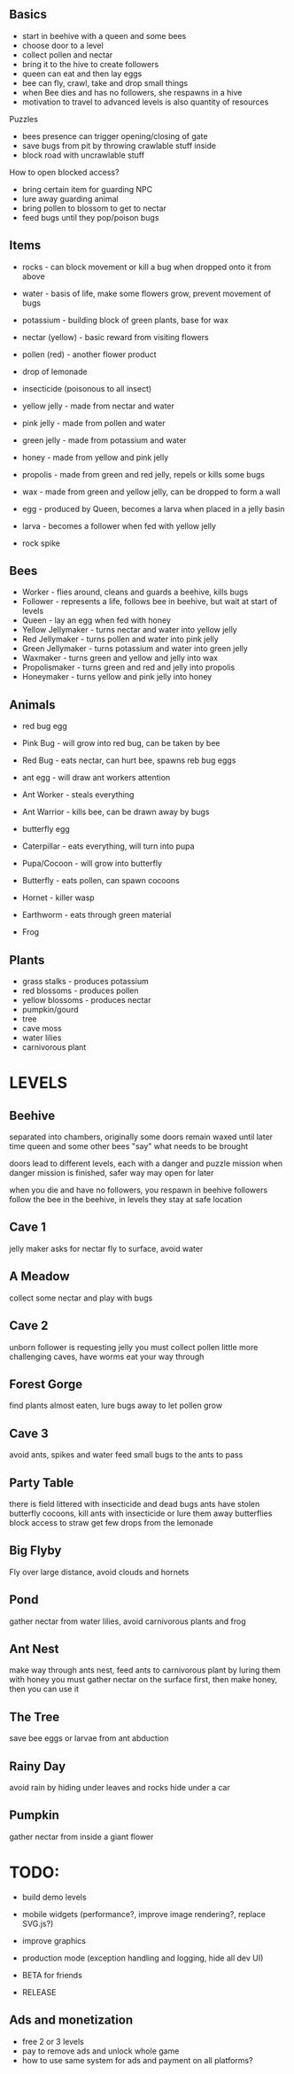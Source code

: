 Basics
------

- start in beehive with a queen and some bees
- choose door to a level
- collect pollen and nectar
- bring it to the hive to create followers
- queen can eat and then lay eggs
- bee can fly, crawl, take and drop small things
- when Bee dies and has no followers, she respawns in a hive
- motivation to travel to advanced levels is also quantity of resources


Puzzles

- bees presence can trigger opening/closing of gate
- save bugs from pit by throwing crawlable stuff inside
- block road with uncrawlable stuff

How to open blocked access?

- bring certain item for guarding NPC
- lure away guarding animal
- bring pollen to blossom to get to nectar
- feed bugs until they pop/poison bugs


Items
-----

- rocks - can block movement or kill a bug when dropped onto it from above
- water - basis of life, make some flowers grow, prevent movement of bugs
- potassium - building block of green plants, base for wax
- nectar (yellow) - basic reward from visiting flowers
- pollen (red) - another flower product
- drop of lemonade
- insecticide (poisonous to all insect)

- yellow jelly - made from nectar and water
- pink jelly - made from pollen and water
- green jelly - made from potassium and water
- honey - made from yellow and pink jelly
- propolis - made from green and red jelly, repels or kills some bugs
- wax - made from green and yellow jelly, can be dropped to form a wall
- egg - produced by Queen, becomes a larva when placed in a jelly basin
- larva - becomes a follower when fed with yellow jelly

- rock spike


Bees
----

- Worker - flies around, cleans and guards a beehive, kills bugs
- Follower - represents a life, follows bee in beehive, but wait at start of levels
- Queen - lay an egg when fed with honey
- Yellow Jellymaker - turns nectar and water into yellow jelly
- Red Jellymaker - turns pollen and water into pink jelly
- Green Jellymaker - turns potassium and water into green jelly
- Waxmaker - turns green and yellow and jelly into wax
- Propolismaker - turns green and red and jelly into propolis
- Honeymaker - turns yellow and pink jelly into honey

Animals
-------

- red bug egg
- Pink Bug - will grow into red bug, can be taken by bee
- Red Bug - eats nectar, can hurt bee, spawns reb bug eggs

- ant egg - will draw ant workers attention
- Ant Worker - steals everything
- Ant Warrior - kills bee, can be drawn away by bugs

- butterfly egg
- Caterpillar - eats everything, will turn into pupa
- Pupa/Cocoon - will grow into butterfly
- Butterfly - eats pollen, can spawn cocoons

- Hornet - killer wasp
- Earthworm - eats through green material
- Frog

Plants
------

- grass stalks - produces potassium
- red blossoms - produces pollen
- yellow blossoms - produces nectar
- pumpkin/gourd
- tree
- cave moss
- water lilies
- carnivorous plant

LEVELS
======

Beehive
-------

separated into chambers, originally some doors remain waxed until later time
queen and some other bees "say" what needs to be brought

doors lead to different levels, each with a danger and puzzle mission
when danger mission is finished, safer way may open for later

when you die and have no followers, you respawn in beehive
followers follow the bee in the beehive, in levels they stay at safe location

Cave 1
------

jelly maker asks for nectar
fly to surface, avoid water

A Meadow
--------

collect some nectar and play with bugs

Cave 2
------

unborn follower is requesting jelly
you must collect pollen
little more challenging caves, have worms eat your way through

Forest Gorge
------------

find plants almost eaten, lure bugs away to let pollen grow

Cave 3
------

avoid ants, spikes and water
feed small bugs to the ants to pass

Party Table
-----------

there is field littered with insecticide and dead bugs
ants have stolen butterfly cocoons, kill ants with insecticide or lure them away
butterflies block access to straw
get few drops from the lemonade

Big Flyby
---------

Fly over large distance, avoid clouds and hornets


Pond
----

gather nectar from water lilies, avoid carnivorous plants and frog

Ant Nest
--------

make way through ants nest, feed ants to carnivorous plant by luring them with honey
you must gather nectar on the surface first, then make honey, then you can use it

The Tree
--------

save bee eggs or larvae from ant abduction

Rainy Day
---------

avoid rain by hiding under leaves and rocks
hide under a car

Pumpkin
-------

gather nectar from inside a giant flower

TODO:
=====

- build demo levels
- mobile widgets (performance?, improve image rendering?, replace SVG.js?)
- improve graphics
- production mode (exception handling and logging, hide all dev UI)

- BETA for friends
- RELEASE


Ads and monetization
--------------------

- free 2 or 3 levels
- pay to remove ads and unlock whole game
- how to use same system for ads and payment on all platforms?
